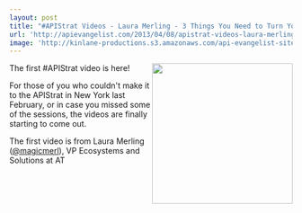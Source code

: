 ```yaml
---
layout: post
title: "#APIStrat Videos - Laura Merling - 3 Things You Need to Turn Your Enterprise Into A Platform"
url: 'http://apievangelist.com/2013/04/08/apistrat-videos-laura-merling-3-things-you-need-to-turn-your-enterprise-into-a-platform/'
image: 'http://kinlane-productions.s3.amazonaws.com/api-evangelist-site/blog/laura-merling-apistrat.png'
---
```


[<img class="c1" src="https://s3.amazonaws.com/kinlane-productions/events/api-strategy-practice-conference/speakers/laura-merling-apistrat.png" alt="" width="250" align="right" />][1]

The first #APIStrat video is here!

For those of you who couldn't make it to the APIStrat in New York last February, or in case you missed some of the sessions, the videos are finally starting to come out.

The first video is from Laura Merling ([@magicmerl][2]), VP Ecosystems and Solutions at AT

   [1]: http://www.infoq.com/presentations/Enterprise-Platform
   [2]: https://twitter.com/magicmerl
